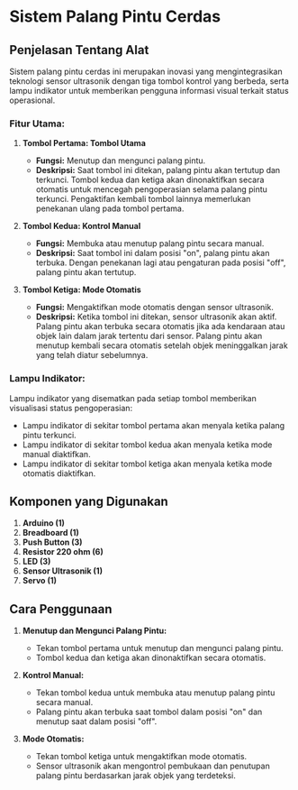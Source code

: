 # Sistem Palang Pintu Cerdas

## Penjelasan Tentang Alat

Sistem palang pintu cerdas ini merupakan inovasi yang mengintegrasikan teknologi sensor ultrasonik dengan tiga tombol kontrol yang berbeda, serta lampu indikator untuk memberikan pengguna informasi visual terkait status operasional.

### Fitur Utama:

1. **Tombol Pertama: Tombol Utama**
   - **Fungsi:** Menutup dan mengunci palang pintu.
   - **Deskripsi:** Saat tombol ini ditekan, palang pintu akan tertutup dan terkunci. Tombol kedua dan ketiga akan dinonaktifkan secara otomatis untuk mencegah pengoperasian selama palang pintu terkunci. Pengaktifan kembali tombol lainnya memerlukan penekanan ulang pada tombol pertama.

2. **Tombol Kedua: Kontrol Manual**
   - **Fungsi:** Membuka atau menutup palang pintu secara manual.
   - **Deskripsi:** Saat tombol ini dalam posisi "on", palang pintu akan terbuka. Dengan penekanan lagi atau pengaturan pada posisi "off", palang pintu akan tertutup.

3. **Tombol Ketiga: Mode Otomatis**
   - **Fungsi:** Mengaktifkan mode otomatis dengan sensor ultrasonik.
   - **Deskripsi:** Ketika tombol ini ditekan, sensor ultrasonik akan aktif. Palang pintu akan terbuka secara otomatis jika ada kendaraan atau objek lain dalam jarak tertentu dari sensor. Palang pintu akan menutup kembali secara otomatis setelah objek meninggalkan jarak yang telah diatur sebelumnya.

### Lampu Indikator:
Lampu indikator yang disematkan pada setiap tombol memberikan visualisasi status pengoperasian:
   - Lampu indikator di sekitar tombol pertama akan menyala ketika palang pintu terkunci.
   - Lampu indikator di sekitar tombol kedua akan menyala ketika mode manual diaktifkan.
   - Lampu indikator di sekitar tombol ketiga akan menyala ketika mode otomatis diaktifkan.

## Komponen yang Digunakan

1. **Arduino (1)**
2. **Breadboard (1)**
3. **Push Button (3)**
4. **Resistor 220 ohm (6)**
5. **LED (3)**
6. **Sensor Ultrasonik (1)**
7. **Servo (1)**

## Cara Penggunaan

1. **Menutup dan Mengunci Palang Pintu:**
   - Tekan tombol pertama untuk menutup dan mengunci palang pintu.
   - Tombol kedua dan ketiga akan dinonaktifkan secara otomatis.

2. **Kontrol Manual:**
   - Tekan tombol kedua untuk membuka atau menutup palang pintu secara manual.
   - Palang pintu akan terbuka saat tombol dalam posisi "on" dan menutup saat dalam posisi "off".

3. **Mode Otomatis:**
   - Tekan tombol ketiga untuk mengaktifkan mode otomatis.
   - Sensor ultrasonik akan mengontrol pembukaan dan penutupan palang pintu berdasarkan jarak objek yang terdeteksi.
